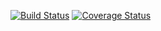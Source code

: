 [![Build Status](https://travis-ci.com/SuDecy99/test_3l.svg?branch=master)](https://travis-ci.com/SuDecy99/test_3l)
[![Coverage Status](https://coveralls.io/repos/github/SuDecy99/test_3l/badge.svg)](https://coveralls.io/github/SuDecy99/test_3l)
